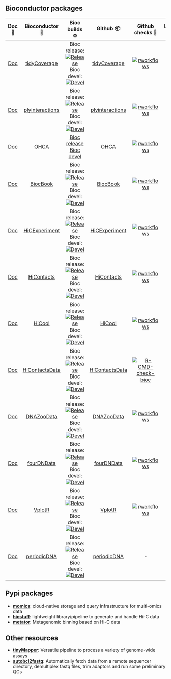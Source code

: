 ## Bioconductor packages 

|                      Doc 📘                      	|                            Bioconductor 🧬                            	|                                                                                                                                                                                                Bioc builds ⚙️                                                                                                                                                                                                	|                           Github 📦                           	|                                                                                    Github checks 🧾                                                                                    	|                                                          Lifecycle 🍃                                                          	|
|:-----------------------------------------------:	|:--------------------------------------------------------------------:	|:-----------------------------------------------------------------------------------------------------------------------------------------------------------------------------------------------------------------------------------------------------------------------------------------------------------------------------------------------------------------------------------------------------------:	|:------------------------------------------------------------:	|:-------------------------------------------------------------------------------------------------------------------------------------------------------------------------------------:	|:-----------------------------------------------------------------------------------------------------------------------------:	|
| [Doc](https://js2264.github.io/tidyCoverage)    	| [tidyCoverage](https://bioconductor.org/packages/tidyCoverage)       	| Bioc release:<br>[![Release](https://bioconductor.org/shields/build/release/bioc/tidyCoverage.svg)](https://bioconductor.org/checkResults/release/bioc-LATEST/tidyCoverage/)<br>Bioc devel:<br>[![Devel](https://bioconductor.org/shields/build/devel/bioc/tidyCoverage.svg)](https://bioconductor.org/checkResults/devel/bioc-LATEST/tidyCoverage/)                                                        	| [tidyCoverage](https://github.com/js2264/tidyCoverage)       	| [![rworkflows](https://github.com/js2264/tidyCoverage/actions/workflows/rworkflows.yml/badge.svg)](https://github.com/js2264/tidyCoverage/actions/workflows/rworkflows.yml)           	| [![](https://img.shields.io/badge/lifecycle-maturing-blue.svg)](https://www.tidyverse.org/lifecycle/#maturing)                	|
| [Doc](https://js2264.github.io/plyinteractions) 	| [plyinteractions](https://bioconductor.org/packages/plyinteractions) 	| Bioc release:<br>[![Release](https://bioconductor.org/shields/build/release/bioc/plyinteractions.svg)](https://bioconductor.org/checkResults/release/bioc-LATEST/plyinteractions/)<br>Bioc devel:<br>[![Devel](https://bioconductor.org/shields/build/devel/bioc/plyinteractions.svg)](https://bioconductor.org/checkResults/devel/bioc-LATEST/plyinteractions/)                                            	| [plyinteractions](https://github.com/js2264/plyinteractions) 	| [![rworkflows](https://github.com/js2264/plyinteractions/actions/workflows/rworkflows.yml/badge.svg)](https://github.com/js2264/plyinteractions/actions/workflows/rworkflows.yml)     	| [![](https://img.shields.io/badge/lifecycle-maturing-blue.svg)](https://www.tidyverse.org/lifecycle/#maturing)                	|
| [Doc](https://js2264.github.io/OHCA)            	| [OHCA](https://bioconductor.org/books/OHCA)                          	| [Bioc release](https://bioconductor.org/checkResults/release/books-LATEST/OHCA)<br>[Bioc devel](https://bioconductor.org/checkResults/devel/books-LATEST/OHCA)                                                                                                                                                                                                                                              	| [OHCA](https://github.com/js2264/OHCA)                       	| [![rworkflows](https://github.com/js2264/OHCA/actions/workflows/rworkflows.yml/badge.svg)](https://github.com/js2264/OHCA/actions/workflows/rworkflows.yml)                           	| [![](https://img.shields.io/badge/lifecycle-maturing-blue.svg)](https://www.tidyverse.org/lifecycle/#maturing)                	|
| [Doc](https://js2264.github.io/BiocBook)        	| [BiocBook](https://bioconductor.org/packages/BiocBook)               	| Bioc release:<br>[![Release](https://bioconductor.org/shields/build/release/bioc/BiocBook.svg)](https://bioconductor.org/checkResults/release/bioc-LATEST/BiocBook/)<br>Bioc devel:<br>[![Devel](https://bioconductor.org/shields/build/devel/bioc/BiocBook.svg)](https://bioconductor.org/checkResults/devel/bioc-LATEST/BiocBook/)                                                                        	| [BiocBook](https://github.com/js2264/BiocBook)               	| [![rworkflows](https://github.com/js2264/BiocBook/actions/workflows/rworkflows.yml/badge.svg)](https://github.com/js2264/BiocBook/actions/workflows/rworkflows.yml)                   	| [![](https://img.shields.io/badge/lifecycle-maturing-blue.svg)](https://www.tidyverse.org/lifecycle/#maturing)                	|
| [Doc](https://js2264.github.io/HiCExperiment)   	| [HiCExperiment](https://bioconductor.org/packages/HiCExperiment)     	| Bioc release:<br>[![Release](https://bioconductor.org/shields/build/release/bioc/HiCExperiment.svg)](https://bioconductor.org/checkResults/release/bioc-LATEST/HiCExperiment/)<br>Bioc devel:<br>[![Devel](https://bioconductor.org/shields/build/devel/bioc/HiCExperiment.svg)](https://bioconductor.org/checkResults/devel/bioc-LATEST/HiCExperiment/)                                                    	| [HiCExperiment](https://github.com/js2264/HiCExperiment)     	| [![rworkflows](https://github.com/js2264/HiCExperiment/actions/workflows/rworkflows.yml/badge.svg)](https://github.com/js2264/HiCExperiment/actions/workflows/rworkflows.yml)         	| [![](https://img.shields.io/badge/lifecycle-maturing-blue.svg)](https://www.tidyverse.org/lifecycle/#maturing)                	|
| [Doc](https://js2264.github.io/HiContacts)      	| [HiContacts](https://bioconductor.org/packages/HiContacts)           	| Bioc release:<br>[![Release](https://bioconductor.org/shields/build/release/bioc/HiContacts.svg)](https://bioconductor.org/checkResults/release/bioc-LATEST/HiContacts/) <br>Bioc devel:<br>[![Devel](https://bioconductor.org/shields/build/devel/bioc/HiContacts.svg)](https://bioconductor.org/checkResults/devel/bioc-LATEST/HiContacts/)                                                               	| [HiContacts](https://github.com/js2264/HiContacts)           	| [![rworkflows](https://github.com/js2264/HiContacts/actions/workflows/rworkflows.yml/badge.svg)](https://github.com/js2264/HiContacts/actions/workflows/rworkflows.yml)               	| [![](https://img.shields.io/badge/lifecycle-maturing-blue.svg)](https://www.tidyverse.org/lifecycle/#maturing)                	|
| [Doc](https://js2264.github.io/HiCool)          	| [HiCool](https://bioconductor.org/packages/HiCool)                   	| Bioc release:<br>[![Release](https://bioconductor.org/shields/build/release/bioc/HiCool.svg)](https://bioconductor.org/checkResults/release/bioc-LATEST/HiCool/) <br>Bioc devel:<br>[![Devel](https://bioconductor.org/shields/build/devel/bioc/HiCool.svg)](https://bioconductor.org/checkResults/devel/bioc-LATEST/HiCool/)                                                                               	| [HiCool](https://github.com/js2264/HiCool)                   	| [![rworkflows](https://github.com/js2264/HiCool/actions/workflows/rworkflows.yml/badge.svg)](https://github.com/js2264/HiCool/actions/workflows/rworkflows.yml)                       	| [![](https://img.shields.io/badge/lifecycle-maturing-blue.svg)](https://www.tidyverse.org/lifecycle/#maturing)                	|
| [Doc](https://js2264.github.io/HiContactsData)  	| [HiContactsData](https://bioconductor.org/packages/HiContactsData)   	| Bioc release:<br>[![Release](https://bioconductor.org/shields/build/release/data-experiment/HiContactsData.svg)](https://bioconductor.org/checkResults/release/data-experiment-LATEST/HiContactsData/) <br>Bioc devel:<br>[![Devel](https://bioconductor.org/shields/build/release/data-experiment/HiContactsData.svg)](https://bioconductor.org/checkResults/devel/data-experiment-LATEST/HiContactsData/) 	| [HiContactsData](https://github.com/js2264/HiContactsData)   	| [![R-CMD-check-bioc](https://github.com/js2264/HiContactsData/actions/workflows/check-bioc.yml/badge.svg)](https://github.com/js2264/HiContactsData/actions/workflows/check-bioc.yml) 	| [![](https://img.shields.io/badge/lifecycle-stable-brightgreen.svg)](https://lifecycle.r-lib.org/articles/stages.html#stable) 	|
| [Doc](https://js2264.github.io/DNAZooData)      	| [DNAZooData](https://bioconductor.org/packages/DNAZooData)           	| Bioc release:<br>[![Release](https://bioconductor.org/shields/build/release/data-experiment/DNAZooData.svg)](https://bioconductor.org/checkResults/release/data-experiment-LATEST/DNAZooData/) <br>Bioc devel:<br>[![Devel](https://bioconductor.org/shields/build/release/data-experiment/DNAZooData.svg)](https://bioconductor.org/checkResults/devel/data-experiment-LATEST/DNAZooData/)                 	| [DNAZooData](https://github.com/js2264/DNAZooData)           	| [![rworkflows](https://github.com/js2264/DNAZooData/actions/workflows/rworkflows.yml/badge.svg)](https://github.com/js2264/DNAZooData/actions/workflows/rworkflows.yml)               	| [![](https://img.shields.io/badge/lifecycle-stable-brightgreen.svg)](https://lifecycle.r-lib.org/articles/stages.html#stable) 	|
| [Doc](https://js2264.github.io/fourDNData)      	| [fourDNData](https://bioconductor.org/packages/fourDNData)           	| Bioc release:<br>[![Release](https://bioconductor.org/shields/build/release/data-experiment/fourDNData.svg)](https://bioconductor.org/checkResults/release/data-experiment-LATEST/fourDNData/) <br>Bioc devel:<br>[![Devel](https://bioconductor.org/shields/build/release/data-experiment/fourDNData.svg)](https://bioconductor.org/checkResults/devel/data-experiment-LATEST/fourDNData/)                 	| [fourDNData](https://github.com/js2264/fourDNData)           	| [![rworkflows](https://github.com/js2264/fourDNData/actions/workflows/rworkflows.yml/badge.svg)](https://github.com/js2264/fourDNData/actions/workflows/rworkflows.yml)               	| [![](https://img.shields.io/badge/lifecycle-stable-brightgreen.svg)](https://lifecycle.r-lib.org/articles/stages.html#stable) 	|
| [Doc](https://js2264.github.io/VplotR)          	| [VplotR](https://bioconductor.org/packages/VplotR)                   	| Bioc release:<br>[![Release](https://bioconductor.org/shields/build/release/bioc/VplotR.svg)](https://bioconductor.org/checkResults/release/bioc-LATEST/VplotR/)<br>Bioc devel:<br>[![Devel](https://bioconductor.org/shields/build/devel/bioc/VplotR.svg)](https://bioconductor.org/checkResults/devel/bioc-LATEST/VplotR/)                                                                                	| [VplotR](https://github.com/js2264/VplotR)                   	| [![rworkflows](https://github.com/js2264/VplotR/actions/workflows/rworkflows.yml/badge.svg)](https://github.com/js2264/VplotR/actions/workflows/rworkflows.yml)                       	| [![](https://img.shields.io/badge/lifecycle-stable-brightgreen.svg)](https://lifecycle.r-lib.org/articles/stages.html#stable) 	|
| [Doc](https://js2264.github.io/periodicDNA)     	| [periodicDNA](https://bioconductor.org/packages/periodicDNA)         	| Bioc release:<br>[![Release](https://bioconductor.org/shields/build/release/bioc/periodicDNA.svg)](https://bioconductor.org/checkResults/release/bioc-LATEST/periodicDNA/)<br>Bioc devel:<br>[![Devel](https://bioconductor.org/shields/build/devel/bioc/periodicDNA.svg)](https://bioconductor.org/checkResults/devel/bioc-LATEST/periodicDNA/)                                                            	| [periodicDNA](https://github.com/js2264/periodicDNA)         	| -                                                                                                                                                                                     	| [![](https://img.shields.io/badge/lifecycle-stable-brightgreen.svg)](https://lifecycle.r-lib.org/articles/stages.html#stable) 	|

## Pypi packages 

- [**momics**](https://github.com/js2264/momics): cloud-native storage and query infrastructure for multi-omics data
- [**hicstuff**](https://github.com/koszullab/hicstuff): lightweight library/pipeline to generate and handle Hi-C data
- [**metator**](https://github.com/koszullab/metator): Metagenomic binning based on Hi-C data

## Other resources

- [**tinyMapper**](https://github.com/js2264/tinyMapper): Versatile pipeline to process a variety of genome-wide assays
- [**autobcl2fastq**](https://github.com/js2264/autobcl2fastq): Automatically fetch data from a remote sequencer directory, demultiplex fastq files, trim adaptors and run some preliminary QCs
